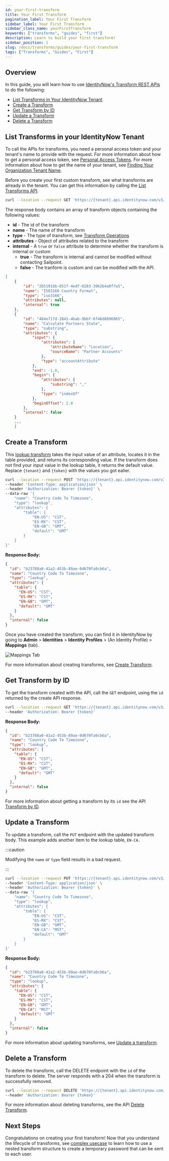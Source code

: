 ```yaml
---
id: your-first-transform
title: Your First Transform
pagination_label: Your First Transform
sidebar_label: Your First Transform
sidebar_class_name: yourFirstTransform
keywords: ["transforms", "guides", "first"]
description: Learn to build your first transform!
sidebar_position: 1
slug: /docs/transforms/guides/your-first-transform
tags: ["Transforms", "Guides", "First"]
---
```


## Overview

In this guide, you will learn how to use
[IdentityNow's Transform REST APIs](/idn/api/v3/transforms) to do the following:

- [List Transforms in Your IdentityNow Tenant](#list-transforms-in-your-identitynow-tenant)
- [Create a Transform](#create-a-transform)
- [Get Transform by ID](#get-transform-by-id)
- [Update a Transform](#update-a-transform)
- [Delete a Transform](#delete-a-transform)

## List Transforms in your IdentityNow Tenant

To call the APIs for transforms, you need a personal access token and your
tenant's name to provide with the request. For more information about how to get
a personal access token, see
[Personal Access Tokens](../../../../api/authentication.md#personal-access-tokens).
For more information about how to get the name of your tenant, see
[Finding Your Organization Tenant Name](../../../../api/getting-started.md#finding-your-orgtenant-name).

Before you create your first custom transform, see what transforms are already
in the tenant. You can get this information by calling the
[List Transforms API](/idn/api/v3/get-transforms-list).

```bash
curl --location --request GET 'https://{tenant}.api.identitynow.com/v3/transforms' --header 'Authorization: Bearer {token}'
```

The response body contains an array of transform objects containing the
following values:

- **id** - The id of the transform
- **name** - The name of the transform
- **type** - The type of transform, see
  [Transform Operations](../operations/index.md)
- **attributes** - Object of attributes related to the transform
- **internal** - A `true` or `false` attribute to determine whether the
  transform is internal or custom
  - **true** - The transform is internal and cannot be modified without
    contacting Sailpoint.
  - **false** - The tranform is custom and can be modified with the API.

```json
[
    {
        "id": "2b5191bb-051f-4edf-8283-3962b4a0f7a5",
        "name": "ISO3166 Country Format",
        "type": "iso3166",
        "attributes": null,
        "internal": true
    },
    {
        "id": "484e717d-2841-4bab-9bbf-6f48d8096965",
        "name": "Calculate Partners State",
        "type": "substring",
        "attributes": {
            "input": {
                "attributes": {
                    "attributeName": "Location",
                    "sourceName": "Partner Accounts"
                },
                "type": "accountAttribute"
            },
            "end": -1.0,
            "begin": {
                "attributes": {
                    "substring": ","
                },
                "type": "indexOf"
            },
            "beginOffset": 2.0
        },
        "internal": false
    }
    ...
    ]
```

## Create a Transform

This [lookup transform](../operations/lookup.md) takes the input value of an
attribute, locates it in the table provided, and returns its corresponding
value. If the transform does not find your input value in the lookup table, it
returns the default value. Replace `{tenant}` and `{token}` with the values you
got ealier.

```bash
curl --location --request POST 'https://{tenant}.api.identitynow.com/v3/transforms' \
--header 'Content-Type: application/json' \
--header 'Authorization: Bearer {token}' \
--data-raw '{
    "name": "Country Code To Timezone",
    "type": "lookup",
    "attributes": {
        "table": {
            "EN-US": "CST",
            "ES-MX": "CST",
            "EN-GB": "GMT",
            "default": "GMT"
        }
    }
}'
```

**Response Body:**

```json
{
  "id": "b23788a0-41a2-453b-89ae-0d670fa0cb6a",
  "name": "Country Code To Timezone",
  "type": "lookup",
  "attributes": {
    "table": {
      "EN-US": "CST",
      "ES-MX": "CST",
      "EN-GB": "GMT",
      "default": "GMT"
    }
  },
  "internal": false
}
```

Once you have created the transform, you can find it in IdentityNow by going to
**Admin** > **Identities** > **Identity Profiles** > (An Identity Profile) >
**Mappings** (tab).

![Mappings Tab](./img/mappings_tab.png)

For more information about creating transforms, see
[Create Transform](/idn/api/v3/create-transform).

## Get Transform by ID

To get the transform created with the API, call the `GET` endpoint, using the
`id` returned by the create API response.

```bash
curl --location --request GET 'https://{tenant}.api.identitynow.com/v3/transforms/b23788a0-41a2-453b-89ae-0d670fa0cb6a' \
--header 'Authorization: Bearer {token}'
```

**Response Body:**

```json
{
  "id": "b23788a0-41a2-453b-89ae-0d670fa0cb6a",
  "name": "Country Code To Timezone",
  "type": "lookup",
  "attributes": {
    "table": {
      "EN-US": "CST",
      "ES-MX": "CST",
      "EN-GB": "GMT",
      "default": "GMT"
    }
  },
  "internal": false
}
```

For more information about getting a transform by its `id` see the API
[Transform by ID](/idn/api/v3/get-transform).

## Update a Transform

To update a transform, call the `PUT` endpoint with the updated transform body.
This example adds another item to the lookup table, `EN-CA.`

:::caution

Modifying the `name` or `type` field results in a bad request.

:::

```bash
curl --location --request PUT 'https://{tenant}.api.identitynow.com/v3/transforms/b23788a0-41a2-453b-89ae-0d670fa0cb6a' \
--header 'Content-Type: application/json' \
--header 'Authorization: Bearer {token}' \
--data-raw '{
    "name": "Country Code To Timezone",
    "type": "lookup",
    "attributes": {
        "table": {
            "EN-US": "CST",
            "ES-MX": "CST",
            "EN-GB": "GMT",
            "EN-CA": "MST",
            "default": "GMT"
        }
    }
}'
```

**Response Body:**

```json
{
  "id": "b23788a0-41a2-453b-89ae-0d670fa0cb6a",
  "name": "Country Code To Timezone",
  "type": "lookup",
  "attributes": {
    "table": {
      "EN-US": "CST",
      "ES-MX": "CST",
      "EN-GB": "GMT",
      "EN-CA": "MST",
      "default": "GMT"
    }
  },
  "internal": false
}
```

For more information about updating transforms, see
[Update a transform](/idn/api/v3/update-transform).

## Delete a Transform

To delete the transform, call the DELETE endpoint with the `id` of the transform
to delete. The server responds with a 204 when the transform is successfully
removed.

```bash
curl --location --request DELETE 'https://{tenant}.api.identitynow.com/v3/transforms/b23788a0-41a2-453b-89ae-0d670fa0cb6a' \
--header 'Authorization: Bearer {token}'
```

For more information about deleting transforms, see the API
[Delete Transform](/idn/api/v3/delete-transform).

## Next Steps

Congratulations on creating your first transform! Now that you understand the
lifecycle of transforms, see [complex usecase](./temporary-password.md) to learn
how to use a nested transform structure to create a temporary password that can
be sent to each user.
